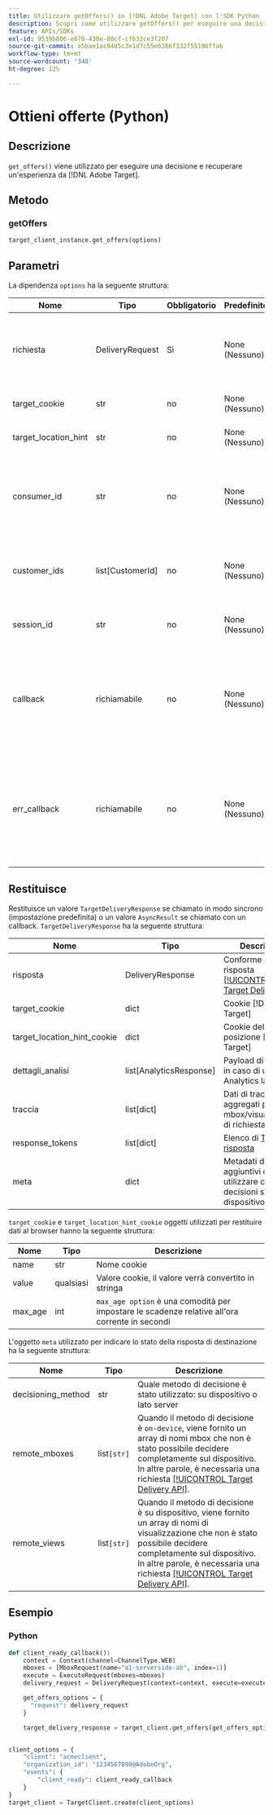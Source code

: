 ```yaml
---
title: Utilizzare getOffers() in [!DNL Adobe Target] con l'SDK Python
description: Scopri come utilizzare getOffers() per eseguire una decisione e recuperare un'esperienza da [!DNL Adobe Target].
feature: APIs/SDKs
exl-id: 9539b806-e070-430e-80cf-cf632ce3f207
source-git-commit: e5bae1ac9485c3e1d7c55e6386f332755196ffab
workflow-type: tm+mt
source-wordcount: '348'
ht-degree: 12%

---
```


# Ottieni offerte (Python)

## Descrizione

`get_offers()` viene utilizzato per eseguire una decisione e recuperare un&#39;esperienza da [!DNL Adobe Target].


## Metodo

### getOffers

```python {line-numbers="true"}
target_client_instance.get_offers(options)
```

## Parametri

La dipendenza `options` ha la seguente struttura:

| Nome | Tipo | Obbligatorio | Predefinito | Descrizione |
| --- | --- | --- | --- | --- |
| richiesta | DeliveryRequest | Sì | None (Nessuno) | Conforme alla richiesta [[!DNL Target Delivery API]](/help/dev/implement/delivery-api/overview.md) |
| target_cookie | str | no | None (Nessuno) | Cookie [!DNL Target] |
| target_location_hint | str | no | None (Nessuno) | [!DNL Target] hint di posizione |
| consumer_id | str | no | None (Nessuno) | Quando si uniscono più chiamate, è necessario fornire diversi ID consumer |
| customer_ids | list[CustomerId] | no | None (Nessuno) | Elenco di ID cliente in formato compatibile con VisitorId |
| session_id | str | no | None (Nessuno) | Utilizzato per collegare più richieste |
| callback | richiamabile | no | None (Nessuno) | Se gestisci la richiesta in modo asincrono, il callback viene richiamato quando la risposta è pronta |
| err_callback | richiamabile | no | None (Nessuno) | Se gestisci la richiesta in modo asincrono, il callback di errore viene richiamato quando viene generata l&#39;eccezione |

## Restituisce

Restituisce un valore `TargetDeliveryResponse` se chiamato in modo sincrono (impostazione predefinita) o un valore `AsyncResult` se chiamato con un callback. `TargetDeliveryResponse` ha la seguente struttura:

| Nome | Tipo | Descrizione |
| --- | --- | --- |
| risposta | DeliveryResponse | Conforme alla risposta [[!UICONTROL Target Delivery API]](/help/dev/implement/delivery-api/overview.md) |
| target_cookie | dict | Cookie [!DNL Target] |
| target_location_hint_cookie | dict | Cookie dell&#39;hint di posizione [!DNL Target] |
| dettagli_analisi | list[AnalyticsResponse] | Payload di Analytics, in caso di utilizzo di Analytics lato client |
| traccia | list[dict] | Dati di trace aggregati per tutte le mbox/visualizzazioni di richiesta |
| response_tokens | list[dict] | Elenco di &#x200B;[Token di risposta](https://experienceleague.adobe.com/docs/target/using/administer/response-tokens.html?lang=it) |
| meta | dict | Metadati decisionali aggiuntivi da utilizzare con le decisioni sul dispositivo |

`target_cookie` e `target_location_hint_cookie` oggetti utilizzati per restituire dati al browser hanno la seguente struttura:

| Nome | Tipo | Descrizione |
| --- | --- | --- |
| name | str | Nome cookie |
| value | qualsiasi | Valore cookie, il valore verrà convertito in stringa |
| max_age | int | `max_age option` è una comodità per impostare le scadenze relative all&#39;ora corrente in secondi |

L&#39;oggetto `meta` utilizzato per indicare lo stato della risposta di destinazione ha la seguente struttura:

| Nome | Tipo | Descrizione |
| --- | --- | --- |
| decisioning_method | str | Quale metodo di decisione è stato utilizzato: su dispositivo o lato server |
| remote_mboxes | list`[str]` | Quando il metodo di decisione è `on-device`, viene fornito un array di nomi mbox che non è stato possibile decidere completamente sul dispositivo. In altre parole, è necessaria una richiesta [[!UICONTROL Target Delivery API]](/help/dev/implement/delivery-api/overview.md). |
| remote_views | list`[str]` | Quando il metodo di decisione è su dispositivo, viene fornito un array di nomi di visualizzazione che non è stato possibile decidere completamente sul dispositivo. In altre parole, è necessaria una richiesta [[!UICONTROL Target Delivery API]](/help/dev/implement/delivery-api/overview.md). |

## Esempio

### Python

```python {line-numbers="true"}
def client_ready_callback():
    context = Context(channel=ChannelType.WEB)
    mboxes = [MboxRequest(name="a1-serverside-ab", index=1)]
    execute = ExecuteRequest(mboxes=mboxes)
    delivery_request = DeliveryRequest(context=context, execute=execute)

    get_offers_options = {
      "request": delivery_request
    }

    target_delivery_response = target_client.get_offers(get_offers_options)


client_options = {
    "client": "acmeclient",
    "organization_id": "1234567890@AdobeOrg",
    "events": {
        "client_ready": client_ready_callback
    }
}
target_client = TargetClient.create(client_options)
```
